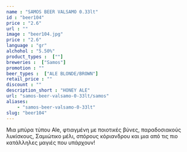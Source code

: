 ```yaml
---
name : "SAMOS BEER VALSAMO 0.33lt"
id : "beer104"
price : "2.6"
url : ""
image : "beer104.jpg"
price : "2.6"
language : "gr"
alchohol : "5.50%"
product_types :  [""]
breweries :  ["Samos"]
promotion : ""
beer_types :  ["ALE BLONDE/BROWN"]
retail_price : ""
discount : ""
description_short : "HONEY ALE"
url: "samos-beer-valsamo-0-33lt/samos"
aliases: 
    - "samos-beer-valsamo-0-33lt"
slug: "beer104"
---
```


Μια μπύρα τύπου Ale, φτιαγμένη με ποιοτικές βύνες, παραδοσιακούς λυκίσκους, Σαμιώτικο μέλι, σπόρους κόριανδρου και μια από τις πιο κατάλληλες μαγιές που υπάρχουν!